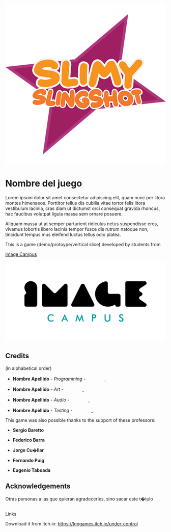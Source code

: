 <p align="center">
<img src="logo.png" alt="PONER NOMBRE DEL JUEGO ACA"/>
</p>

# Nombre del juego


Lorem ipsum dolor sit amet consectetur adipiscing elit, quam nunc per litora montes himenaeos. Porttitor tellus dis cubilia vitae tortor felis litora vestibulum lacinia, cras diam ut dictumst orci consequat gravida rhoncus, hac faucibus volutpat ligula massa sem ornare posuere.

Aliquam massa ut at semper parturient ridiculus netus suspendisse eros, vivamus lobortis libero lacinia tempor fusce dis rutrum natoque non, tincidunt tempus mus eleifend luctus tellus odio platea. 

This is a game (demo/protoype/vertical slice) developed by students from

<a href="https://www.imagecampus.edu.ar/">Image Campus</a>
 

<p align="center">
 <a href="https://www.imagecampus.edu.ar/">
 <img src="logo-image-campus.png" alt="Image Campus"/>
 </a> </p>




## Credits
(in alphabetical order)

- **Nombre Apellido** - *Programming* - <a href="LINK A RED"><img height="16" width="16" src="https://unpkg.com/simple-icons@latest/icons/linkedin.svg" /></a> 
<a href="LINK A RED"><img height="16" width="16" src="https://unpkg.com/simple-icons@latest/icons/facebook.svg" /></a>
<a href="LINK A RED"><img height="16" width="16" src="https://unpkg.com/simple-icons@latest/icons/twitter.svg" /> <img height="16" width="16" src="https://unpkg.com/simple-icons@latest/icons/github.svg" /></a>
<a href="LINK A RED"><img height="16" width="16" src="https://unpkg.com/simple-icons@latest/icons/behance.svg" /></a>
<a href="LINK A RED"><img height="16" width="16" src="https://unpkg.com/simple-icons@latest/icons/artstation.svg" /></a>


- **Nombre Apellido** - *Art* - 
<a href="LINK A RED"><img height="16" width="16" src="https://unpkg.com/simple-icons@latest/icons/linkedin.svg" /></a>
<a href="LINK A RED"><img height="16" width="16" src="https://unpkg.com/simple-icons@latest/icons/facebook.svg" /></a>
<a href="LINK A RED"><img height="16" width="16" src="https://unpkg.com/simple-icons@latest/icons/twitter.svg" /> <img height="16" width="16" src="https://unpkg.com/simple-icons@latest/icons/github.svg" /></a>
<a href="LINK A RED"><img height="16" width="16" src="https://unpkg.com/simple-icons@latest/icons/behance.svg" /></a>
<a href="LINK A RED"><img height="16" width="16" src="https://unpkg.com/simple-icons@latest/icons/artstation.svg" /></a>


- **Nombre Apellido** - *Audio* -
<a href="LINK A RED"><img height="16" width="16" src="https://unpkg.com/simple-icons@latest/icons/linkedin.svg" /></a>
<a href="LINK A RED"><img height="16" width="16" src="https://unpkg.com/simple-icons@latest/icons/facebook.svg" /></a>
<a href="LINK A RED"><img height="16" width="16" src="https://unpkg.com/simple-icons@latest/icons/twitter.svg" /> <img height="16" width="16" src="https://unpkg.com/simple-icons@latest/icons/github.svg" /></a>
<a href="LINK A RED"><img height="16" width="16" src="https://unpkg.com/simple-icons@latest/icons/behance.svg" /></a>
<a href="LINK A RED"><img height="16" width="16" src="https://unpkg.com/simple-icons@latest/icons/artstation.svg" /></a>

- **Nombre Apellido** - *Testing* -
<a href="LINK A RED"><img height="16" width="16" src="https://unpkg.com/simple-icons@latest/icons/linkedin.svg" /></a>
<a href="LINK A RED"><img height="16" width="16" src="https://unpkg.com/simple-icons@latest/icons/facebook.svg" /></a>
<a href="LINK A RED"><img height="16" width="16" src="https://unpkg.com/simple-icons@latest/icons/twitter.svg" /> <img height="16" width="16" src="https://unpkg.com/simple-icons@latest/icons/github.svg" /></a>
<a href="LINK A RED"><img height="16" width="16" src="https://unpkg.com/simple-icons@latest/icons/behance.svg" /></a>
<a href="LINK A RED"><img height="16" width="16" src="https://unpkg.com/simple-icons@latest/icons/artstation.svg" /></a>




This game was also possible thanks to the support of these professors:


- **Sergio Baretto**

- **Federico Barra**

- **Jorge Cu�llar**

- **Fernando Puig**

- **Eugenio Taboada**



## Acknowledgements


Otras personas a las que quieran agradecerles, sino sacar este t�tulo


##

Links


Download it from itch.io: https://lqngames.itch.io/under-control
